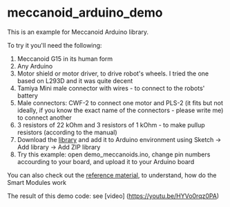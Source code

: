 # meccanoid_arduino_demo
This is an example for Meccanoid Arduino library.

To try it you'll need the following:

1. Meccanoid G15 in its human form
2. Any Arduino
3. Motor shield or motor driver, to drive robot's wheels. I tried the one based on L293D and it was quite decent
4. Tamiya Mini male connector with wires - to connect to the robots' battery
5. Male connectors: CWF-2 to connect one motor and PLS-2 (it fits but not ideally, if you know the exact name of the connectors - please write me) to connect another
6. 3 resistors of 22 kOhm and 3 resistors of 1 kOhm - to make pullup resistors (according to the manual)
7. Download the [library](http://cdn.meccano.com/open-source/meccanoid-library.zip) and add it to Arduino environment using Sketch -> Add library -> Add ZIP library
8. Try this example: open demo_meccanoids.ino, change pin numbers accourding to your board, and upload it to your Arduino board

You can also check out the [reference material](http://cdn.meccano.com/open-source/Meccano_SmartModuleProtocols_2015.pdf), to understand, how do the Smart Modules work


The result of this demo code: see [video] (https://youtu.be/HYVo0rqz0PA)

